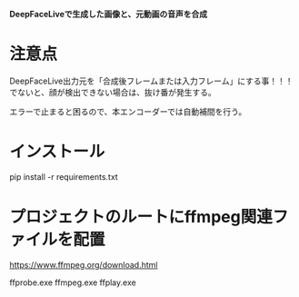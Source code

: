 #### DeepFaceLiveで生成した画像と、元動画の音声を合成 ####

# 注意点
DeepFaceLive出力元を「合成後フレームまたは入力フレーム」にする事！！！
でないと、顔が検出できない場合は、抜け番が発生する。

エラーで止まると困るので、本エンコーダーでは自動補間を行う。

# インストール
pip install -r requirements.txt

# プロジェクトのルートにffmpeg関連ファイルを配置
https://www.ffmpeg.org/download.html

ffprobe.exe
ffmpeg.exe
ffplay.exe

